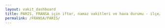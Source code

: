 ```yaml
---
layout: vakit_dashboard
title: PARIS, FRANSA için iftar, namaz vakitleri ve hava durumu - ilçe/eyalet seç
permalink: /FRANSA/PARIS/
---
```


<script type="text/javascript">
  var GLOBAL_COUNTRY = 'FRANSA';
  var GLOBAL_CITY = 'PARIS';
  var GLOBAL_STATE = '';
  var lat = 72;
  var lon = 21;
</script>
